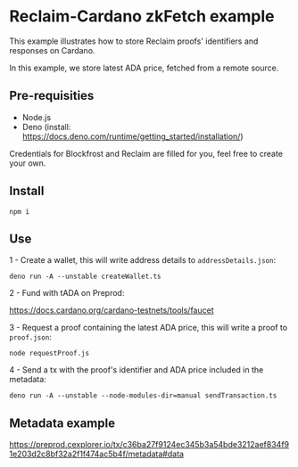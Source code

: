 # Reclaim-Cardano zkFetch example

This example illustrates how to store Reclaim proofs' identifiers and responses on Cardano.

In this example, we store latest ADA price, fetched from a remote source.

## Pre-requisities
 - Node.js
 - Deno (install: https://docs.deno.com/runtime/getting_started/installation/)

Credentials for Blockfrost and Reclaim are filled for you, feel free to create your own.
## Install

```
npm i
```
## Use

1 - Create a wallet, this will write address details to `addressDetails.json`:

```
deno run -A --unstable createWallet.ts 
```

2 - Fund with tADA on Preprod:

https://docs.cardano.org/cardano-testnets/tools/faucet

3 - Request a proof containing the latest ADA price, this will write a proof to `proof.json`:
```
node requestProof.js 
```

4 - Send a tx with the proof's identifier and ADA price included in the metadata:
```
deno run -A --unstable --node-modules-dir=manual sendTransaction.ts
```

## Metadata example

https://preprod.cexplorer.io/tx/c36ba27f9124ec345b3a54bde3212aef834f91e203d2c8bf32a2f1f474ac5b4f/metadata#data